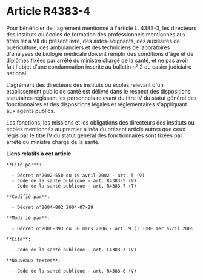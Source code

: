 # Article R4383-4

Pour bénéficier de l'agrément mentionné à l'article L. 4383-3, les directeurs des instituts ou écoles de formation des
professionnels mentionnés aux titres Ier à VII du présent livre, des aides-soignants, des auxiliaires de puériculture, des
ambulanciers et des techniciens de laboratoires d'analyses de biologie médicale doivent remplir des conditions d'âge et de
diplômes fixées par arrêté du ministre chargé de la santé, et ne pas avoir fait l'objet d'une condamnation inscrite au
bulletin n° 2 du casier judiciaire national.

L'agrément des directeurs des instituts ou écoles relevant d'un établissement public de santé est délivré dans le respect des
dispositions statutaires régissant les personnels relevant du titre IV du statut général des fonctionnaires et des
dispositions légales et réglementaires s'appliquant aux agents publics.

Les fonctions, les missions et les obligations des directeurs des instituts ou écoles mentionnés au premier alinéa du présent
article autres que ceux régis par le titre IV du statut général des fonctionnaires sont fixées par arrêté du ministre chargé
de la santé.

**Liens relatifs à cet article**

	**Cité par**:

	  - Décret n°2002-550 du 19 avril 2002 - art. 5 (V)
	  - Code de la santé publique - art. R4383-5 (V)
	  - Code de la santé publique - art. R4383-7 (T)

	**Codifié par**:

	  - Décret n°2004-802 2004-07-29

	**Modifié par**:

	  - Décret n°2006-393 du 30 mars 2006 - art. 9 () JORF 1er avril 2006

	**Cite**:

	  - Code de la santé publique - art. L4383-3 (V)

	**Nouveaux textes**:

	  - Code de la santé publique - art. R4383-8 (V)
